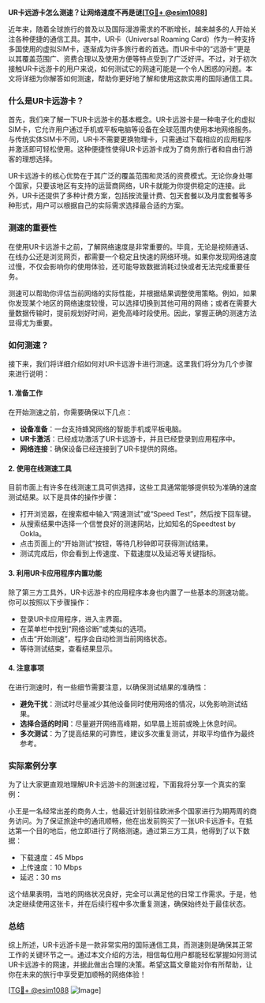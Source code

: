 **UR卡远游卡怎么测速？让网络速度不再是谜[[TG💪+ @esim1088](https://t.me/s/esim1088)]**

近年来，随着全球旅行的普及以及国际漫游需求的不断增长，越来越多的人开始关注各种便捷的通信工具。其中，UR卡（Universal Roaming Card）作为一种支持多国使用的虚拟SIM卡，逐渐成为许多旅行者的首选。而UR卡中的“远游卡”更是以其覆盖范围广、资费合理以及使用方便等特点受到了广泛好评。不过，对于初次接触UR卡远游卡的用户来说，如何测试它的网速可能是一个令人困惑的问题。本文将详细为你解答如何测速，帮助你更好地了解和使用这款实用的国际通信工具。

### 什么是UR卡远游卡？

首先，我们来了解一下UR卡远游卡的基本概念。UR卡远游卡是一种电子化的虚拟SIM卡，它允许用户通过手机或平板电脑等设备在全球范围内使用本地网络服务。与传统实体SIM卡不同，UR卡不需要更换物理卡，只需通过下载相应的应用程序并激活即可轻松使用。这种便捷性使得UR卡远游卡成为了商务旅行者和自由行游客的理想选择。

UR卡远游卡的核心优势在于其广泛的覆盖范围和灵活的资费模式。无论你身处哪个国家，只要该地区有支持的运营商网络，UR卡就能为你提供稳定的连接。此外，UR卡还提供了多种计费方案，包括按流量计费、包天套餐以及月度套餐等多种形式，用户可以根据自己的实际需求选择最合适的方案。

### 测速的重要性

在使用UR卡远游卡之前，了解网络速度是非常重要的。毕竟，无论是视频通话、在线办公还是浏览网页，都需要一个稳定且快速的网络环境。如果你发现网络速度过慢，不仅会影响你的使用体验，还可能导致数据消耗过快或者无法完成重要任务。

测速可以帮助你评估当前网络的实际性能，并根据结果调整使用策略。例如，如果你发现某个地区的网络速度较慢，可以选择切换到其他可用的网络；或者在需要大量数据传输时，提前规划好时间，避免高峰时段使用。因此，掌握正确的测速方法显得尤为重要。

### 如何测速？

接下来，我们将详细介绍如何对UR卡远游卡进行测速。这里我们将分为几个步骤来进行说明：

#### 1. 准备工作

在开始测速之前，你需要确保以下几点：

- **设备准备**：一台支持蜂窝网络的智能手机或平板电脑。
- **UR卡激活**：已经成功激活了UR卡远游卡，并且已经登录到应用程序中。
- **网络连接**：确保设备已经连接到了UR卡提供的网络。

#### 2. 使用在线测速工具

目前市面上有许多在线测速工具可供选择，这些工具通常能够提供较为准确的速度测试结果。以下是具体的操作步骤：

- 打开浏览器，在搜索框中输入“网速测试”或“Speed Test”，然后按下回车键。
- 从搜索结果中选择一个信誉良好的测速网站，比如知名的Speedtest by Ookla。
- 点击页面上的“开始测试”按钮，等待几秒钟即可获得测试结果。
- 测试完成后，你会看到上传速度、下载速度以及延迟等关键指标。

#### 3. 利用UR卡应用程序内置功能

除了第三方工具外，UR卡远游卡的应用程序本身也内置了一些基本的测速功能。你可以按照以下步骤操作：

- 登录UR卡应用程序，进入主界面。
- 在菜单栏中找到“网络诊断”或类似的选项。
- 点击“开始测速”，程序会自动检测当前网络状态。
- 等待测试结束，查看结果显示。

#### 4. 注意事项

在进行测速时，有一些细节需要注意，以确保测试结果的准确性：

- **避免干扰**：测试时尽量减少其他设备同时使用网络的情况，以免影响测试结果。
- **选择合适的时间**：尽量避开网络高峰期，如早晨上班前或晚上休息时间。
- **多次测试**：为了提高结果的可靠性，建议多次重复测试，并取平均值作为最终参考。

### 实际案例分享

为了让大家更直观地理解UR卡远游卡的测速过程，下面我将分享一个真实的案例：

小王是一名经常出差的商务人士，他最近计划前往欧洲多个国家进行为期两周的商务访问。为了保证旅途中的通讯顺畅，他在出发前购买了一张UR卡远游卡。在抵达第一个目的地后，他立即进行了网络测速。通过第三方工具，他得到了以下数据：

- 下载速度：45 Mbps
- 上传速度：10 Mbps
- 延迟：30 ms

这个结果表明，当地的网络状况良好，完全可以满足他的日常工作需求。于是，他决定继续使用这张卡，并在后续行程中多次重复测速，确保始终处于最佳状态。

### 总结

综上所述，UR卡远游卡是一款非常实用的国际通信工具，而测速则是确保其正常工作的关键环节之一。通过本文介绍的方法，相信每位用户都能轻松掌握如何测试UR卡远游卡的网速，并据此做出合理的决策。希望这篇文章能对你有所帮助，让你在未来的旅行中享受更加顺畅的网络体验！

[[TG💪+ @esim1088](https://t.me/s/esim1088) ![Image](https://i.postimg.cc/4NQfJmqS/Snipaste-2025-05-13-00-14-12.png)]